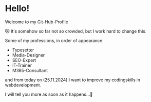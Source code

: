 # Hello!

Welcome to my Git-Hub-Profile

😿 It's somehow so far not so crowded, but I work hard to change this.

Some of my professions, in order of appearance
- Typesetter
- Media-Designer
- SEO-Expert
- IT-Trainer
- M365-Consultant
  
and from today on (25.11.2024) I want to improve my codingskills in webdevelopment.

I will tell you more as soon as it happens...:tada:
